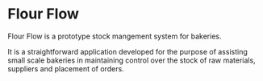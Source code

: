 ﻿# Flour Flow

Flour Flow is a prototype stock mangement system for bakeries.

It is a straightforward application developed for the purpose of assisting small scale bakeries in maintaining control over the stock of raw materials, suppliers and placement of orders. 